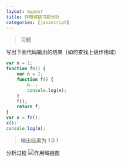 ```yaml
---
layout: mypost
title: 作用域链习题分析
categories: [javascript]
---
```


>习题

写出下面代码输出的结果（如何查找上级作用域）

```javascript
var n = 1;
function fn() {
    var n = 2;
    function f() {
        n--;
        console.log(n);
    }
    f();
    return f;
}
var x = fn();
x();
console.log(n);
```
>输出结果为 1 0 1

分析过程
![作用域链图](https://s1.ax1x.com/2020/09/09/w8GWuT.png)


